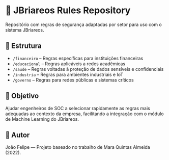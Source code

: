 # 🧠 JBriareos Rules Repository

Repositório com regras de segurança adaptadas por setor para uso com o sistema JBriareos.

## 📁 Estrutura

- `/financeiro` – Regras específicas para instituições financeiras  
- `/educacional` – Regras aplicáveis a redes acadêmicas  
- `/saude` – Regras voltadas à proteção de dados sensíveis e confidenciais  
- `/industria` – Regras para ambientes industriais e IoT  
- `/governo` – Regras para redes públicas e sistemas críticos

## 🎯 Objetivo
Ajudar engenheiros de SOC a selecionar rapidamente as regras mais adequadas ao contexto da empresa, facilitando a integração com o módulo de Machine Learning do JBriareos.

## 🧩 Autor
João Felipe — Projeto baseado no trabalho de Mara Quintas Almeida (2022).
